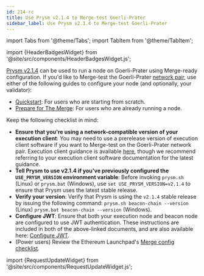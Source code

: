 ```yaml
---
id: 214-rc
title: Use Prysm v2.1.4 to Merge-test Goerli-Prater
sidebar_label: Use Prysm v2.1.4 to Merge-test Goerli-Prater
---
```


import Tabs from '@theme/Tabs';
import TabItem from '@theme/TabItem';

import {HeaderBadgesWidget} from '@site/src/components/HeaderBadgesWidget.js';

<HeaderBadgesWidget />

[Prysm v2.1.4](https://github.com/prysmaticlabs/prysm/releases/tag/v2.1.4) can be used to run a node on Goerli-Prater using Merge-ready configuration. If you'd like to Merge-test the Goerli-Prater [network pair](../concepts/nodes-networks.md), use either of the following guides to configure your node (and optionally, your validator):

 - [Quickstart](../install/install-with-script.md): For users who are starting from scratch.
 - [Prepare for The Merge](../prepare-for-merge.md): For users who are already running a node.


Keep the following checklist in mind:

 - **Ensure that you're using a network-compatible version of your execution client**: You may need to use a prerelease version of execution client software if you want to Merge-test on the Goerli-Prater network pair. Execution client guidance is available [here](https://notes.ethereum.org/@launchpad/goerli), though we recommend referring to your execution client software documentation for the latest guidance.
 - **Tell Prysm to use v2.1.4 if you've previously configured the `USE_PRYSM_VERSION` environment variable**: Before invoking `prysm.sh` (Linux) or `prysm.bat` (Windows), use `set USE_PRYSM_VERSION=v2.1.4` to ensure that Prysm uses the latest stable release.
 - **Verify your version**: Verify that Prysm is using the `v2.1.4` stable release by issuing the following command: `prysm.sh beacon-chain --version` (Linux) `prysm.bat beacon-chain --version` (Windows).
 - **Configure JWT**: Ensure that both your execution node and beacon node are configured to use JWT authentication. These instructions are included in both of the above-linked documents, and are also available here: [Configure JWT](../execution-node/authentication.md).
 - (Power users) Review the Ethereum Launchpad's [Merge config checklist](https://notes.ethereum.org/@launchpad/merge-configuration-checklist).

<!-- This command sets an environment variable that tells Prysm which version to use. **Do not use release candidates on Mainnet - release candidates should only ever be used on testnets.** -->


import {RequestUpdateWidget} from '@site/src/components/RequestUpdateWidget.js';

<RequestUpdateWidget />